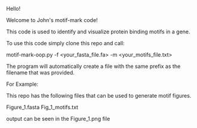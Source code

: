 


Hello! 


Welcome to John's motif-mark code! 

This code is used to identify and visualize protein binding motifs in a gene. 

To use this code simply clone this repo and call:

motif-mark-oop.py -f <your_fasta_file.fa> -m <your_motifs_file.txt>

The program will automatically create a file with the same prefix as the filename that was provided. 

For Example: 

This repo has the following files that can be used to generate motif figures. 

Figure_1.fasta
Fig_1_motifs.txt

output can be seen in the Figure_1.png file 

